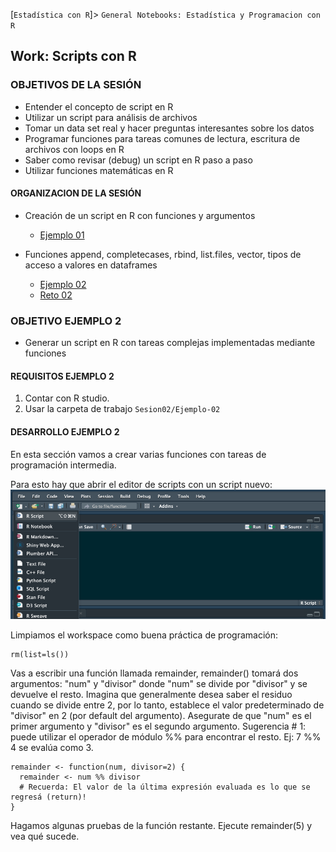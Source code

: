 [`Estadística con R`]> `General Notebooks: Estadística y Programacion con R`

## Work: Scripts con R

### OBJETIVOS DE LA SESIÓN

- Entender el concepto de script en R
- Utilizar un script para análisis de archivos
- Tomar un data set real y hacer preguntas interesantes sobre los datos
- Programar funciones para tareas comunes de lectura, escritura  de archivos con loops en R
- Saber como revisar (debug) un script en R paso a paso
- Utilizar funciones matemáticas en R 

#### ORGANIZACION DE LA SESIÓN

- Creación de un script en R con funciones y argumentos 
	- [Ejemplo 01](Ejemplo-01)

- Funciones append, completecases, rbind, list.files, vector, tipos de acceso a valores en dataframes
	- [Ejemplo 02](Ejemplo-02)
	- [Reto 02](Reto-02)

### OBJETIVO EJEMPLO 2
- Generar un script en R con tareas complejas implementadas mediante funciones

#### REQUISITOS EJEMPLO 2
1. Contar con R studio.
1. Usar la carpeta de trabajo `Sesion02/Ejemplo-02`

#### DESARROLLO EJEMPLO 2
En esta sección vamos a crear varias funciones con tareas de programación intermedia.

Para esto hay que abrir el editor de scripts con un script nuevo:
![RScript](images/RScript.png)

Limpiamos el workspace como buena práctica de programación:
```{r}
rm(list=ls())
```
Vas a escribir una función llamada remainder, remainder() tomará dos argumentos: "num" y "divisor" donde "num" se divide por "divisor" y se devuelve el resto. Imagina que generalmente desea saber el residuo cuando se divide entre 2, por lo tanto, establece el valor predeterminado de "divisor" en 2 (por default del argumento). Asegurate de que "num" es el primer argumento y "divisor" es el segundo argumento.
Sugerencia # 1: puede utilizar el operador de módulo %% para encontrar el resto.
Ej: 7 %% 4 se evalúa como 3.
```{r}
remainder <- function(num, divisor=2) {
  remainder <- num %% divisor
  # Recuerda: El valor de la última expresión evaluada es lo que se regresá (return)! 
}
```
Hagamos algunas pruebas de la función restante. Ejecute remainder(5) y vea qué sucede.

